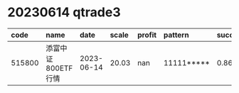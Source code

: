 
# 20230614 qtrade3
 | code | name | date | scale | profit | pattern | success_rate | success_cnt | fund_cnt | 
 | :----- | :----- | :----- | :----- | :----- | :----- | :----- | :----- | :----- | 
 | 515800 | 添富中证800ETF行情 | 2023-06-14 | 20.03 | nan | 11111***** | 0.8666666666666667 | 13 | 15 | 
